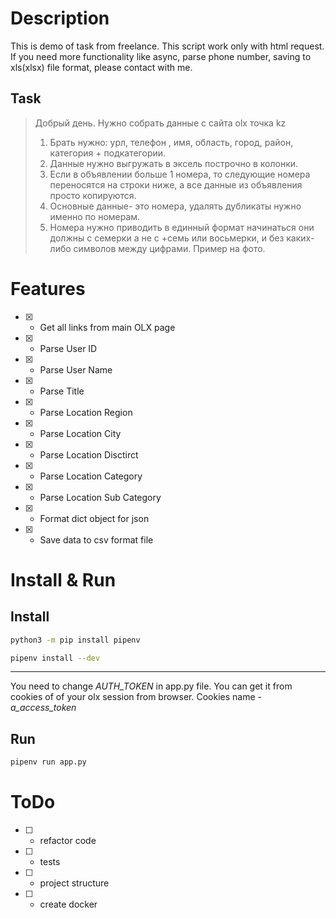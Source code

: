 # Description
This is demo of task from freelance. This script work only with html request.
If you need more functionality like async, parse phone number, saving to
xls(xlsx) file format, please contact with me.

## Task
> Добрый день. Нужно собрать данные с сайта olx точка kz 
> 1. Брать нужно: урл, телефон , имя, область, город, район, категория + подкатегории.
> 2. Данные нужно выгружать в эксель построчно в колонки. 
> 3. Если в объявлении больше 1 номера, то следующие номера переносятся на строки ниже, а все данные из объявления просто копируются. 
> 4. Основные данные- это номера, удалять дубликаты нужно именно по номерам. 
> 5. Номера нужно приводить в единный формат начинаться они должны с семерки а не с +семь или восьмерки, и без каких-либо символов между цифрами. Пример на фото.

# Features
- [x] - Get all links from main OLX page
- [x] - Parse User ID
- [x] - Parse User Name
- [x] - Parse Title
- [x] - Parse Location Region
- [x] - Parse Location City
- [x] - Parse Location Disctirct
- [x] - Parse Location Category
- [x] - Parse Location Sub Category
- [x] - Format dict object for json
- [x] - Save data to csv format file

# Install & Run
## Install
```bash
python3 -m pip install pipenv
```

```bash
pipenv install --dev
```
---
You need to change *AUTH_TOKEN* in app.py file. You can get it from cookies of
of your olx session from browser. Cookies name - *a_access_token*

## Run
```bash
pipenv run app.py
```

# ToDo
- [ ] - refactor code
- [ ] - tests
- [ ] - project structure
- [ ] - create docker
